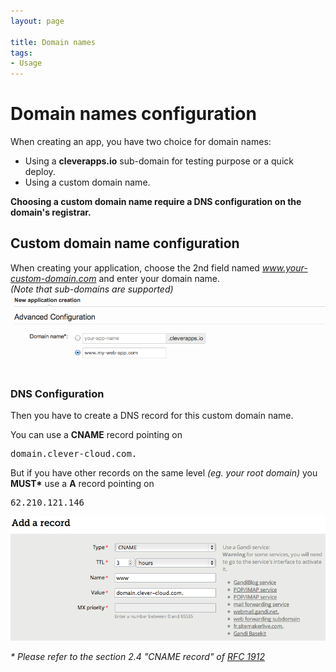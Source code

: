 ```yaml
---
layout: page

title: Domain names
tags:
- Usage
---
```

# Domain names configuration

When creating an app, you have two choice for domain names:
* Using a **cleverapps.io** sub-domain for testing purpose or a quick deploy.
* Using a custom domain name.

**Choosing a custom domain name require a DNS configuration on the domain's registrar.**

## Custom domain name configuration

When creating your application, choose the 2nd field named *www.your-custom-domain.com* and enter your domain name. <br/>*(Note that sub-domains are supported)*<img class="thumbnail img_doc" src="/img/domain1.png">

### DNS Configuration

Then you have to create a DNS record for this custom domain name.

You can use a **CNAME** record pointing on <pre>domain.clever-cloud.com.</pre>

But if you have other records on the same level *(eg. your root domain)* you **MUST\*** use a **A** record pointing on <pre>62.210.121.146</pre>

<img class="thumbnail img_doc" src="/img/domain2.png">

*\* Please refer to the section 2.4 "CNAME record" of <a href="http://tools.ietf.org/html/rfc1912">RFC 1912</a>*
